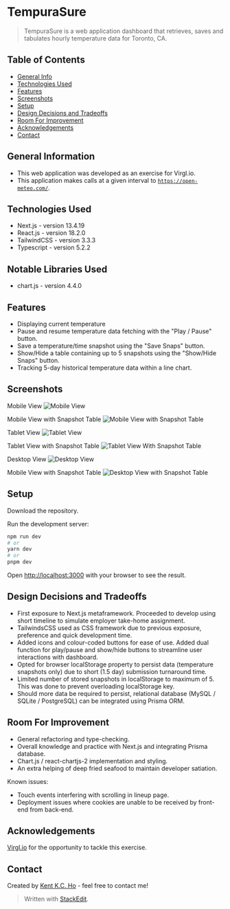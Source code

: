 # TempuraSure

> TempuraSure is a web application dashboard that retrieves, saves and tabulates hourly temperature data for Toronto, CA.

## Table of Contents

- [General Info](#general-information)
- [Technologies Used](#technologies-used)
- [Features](#features)
- [Screenshots](#screenshots)
- [Setup](#setup)
- [Design Decisions and Tradeoffs](#design-decisions-and-tradeoffs)
- [Room For Improvement](#room-for-improvement)
- [Acknowledgements](#acknowledgements)
- [Contact](#contact)

## General Information

- This web application was developed as an exercise for Virgl.io.
- This application makes calls at a given interval to [`https://open-meteo.com/`](https://open-meteo.com/).

## Technologies Used

- Next.js - version 13.4.19
- React.js - version 18.2.0
- TailwindCSS - version 3.3.3
- Typescript - version 5.2.2

## Notable Libraries Used

- chart.js - version 4.4.0

## Features

- Displaying current temperature
- Pause and resume temperature data fetching with the "Play / Pause" button.
- Save a temperature/time snapshot using the "Save Snaps" button.
- Show/Hide a table containing up to 5 snapshots using the "Show/Hide Snaps" button.
- Tracking 5-day historical temperature data within a line chart.

## Screenshots

Mobile View
![Mobile View](https://res.cloudinary.com/di7kiyj3y/image/upload/v1692409325/gattago-empty-overview_miszyl.png)

Mobile View with Snapshot Table
![Mobile View with Snapshot Table](https://res.cloudinary.com/di7kiyj3y/image/upload/v1692409325/gattago-empty-overview_miszyl.png)

Tablet View
![Tablet View](https://res.cloudinary.com/di7kiyj3y/image/upload/v1692409325/gattago-empty-overview_miszyl.png)

Tablet View with Snapshot Table
![Tablet View With Snapshot Table](https://res.cloudinary.com/di7kiyj3y/image/upload/v1692409325/gattago-empty-overview_miszyl.png)

Desktop View
![Desktop View](https://res.cloudinary.com/di7kiyj3y/image/upload/v1692409325/gattago-empty-overview_miszyl.png)

Mobile View with Snapshot Table
![Desktop View with Snapshot Table](https://res.cloudinary.com/di7kiyj3y/image/upload/v1692409325/gattago-empty-overview_miszyl.png)

## Setup

Download the repository.

Run the development server:

```bash
npm run dev
# or
yarn dev
# or
pnpm dev
```

Open [http://localhost:3000](http://localhost:3000) with your browser to see the result.

## Design Decisions and Tradeoffs

- First exposure to Next.js metaframework. Proceeded to develop using short timeline to simulate employer take-home assignment.
- TailwindsCSS used as CSS framework due to previous exposure, preference and quick development time.
- Added icons and colour-coded buttons for ease of use. Added dual function for play/pause and show/hide buttons to streamline user interactions with dashboard. 
- Opted for browser localStorage property to persist data (temperature snapshots only) due to short (1.5 day) submission turnaround time.
- Limited number of stored snapshots in localStorage to maximum of 5. This was done to prevent overloading localStorage key. 
- Should more data be required to persist, relational database (MySQL / SQLite / PostgreSQL) can be integrated using Prisma ORM.

## Room For Improvement

- General refactoring and type-checking.
- Overall knowledge and practice with Next.js and integrating Prisma database.
- Chart.js / react-chartjs-2 implementation and styling.
- An extra helping of deep fried seafood to maintain developer satiation.

Known issues:

- Touch events interfering with scrolling in lineup page.
- Deployment issues where cookies are unable to be received by front-end from back-end.

## Acknowledgements

[Virgl.io](https://www.virgl.io/) for the opportunity to tackle this exercise.

## Contact

Created by [Kent K.C. Ho](https://www.linkedin.com/in/kentkcho/) - feel free to contact me!

> Written with [StackEdit](https://stackedit.io/).
